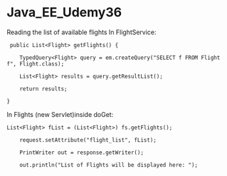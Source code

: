 # Java_EE_Udemy36
Reading the list of available flights
In FlightService:

     public List<Flight> getFlights() {
    	
    	TypedQuery<Flight> query = em.createQuery("SELECT f FROM Flight f", Flight.class);
    	
    	List<Flight> results = query.getResultList();
    	
    	return results;
    	
    }
    
In Flights (new Servlet)inside doGet:

    List<Flight> fList = (List<Flight>) fs.getFlights();
		
		request.setAttribute("flight_list", fList);
		
		PrintWriter out = response.getWriter();
		
		out.println("List of Flights will be displayed here: ");
